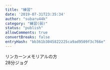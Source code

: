 ```yaml
---
title: "練習"
date: '2019-07-31T23:35:34'
author: "subaru44k"
category: "練習(弱)"
status: "publish"
allowComments: true
convertBreaks: false
entryHash: "bb361b3045822225ca9ad9509f3c766e"
---
```

リンカーンメモリアルの方<br>
28分ジョグ
